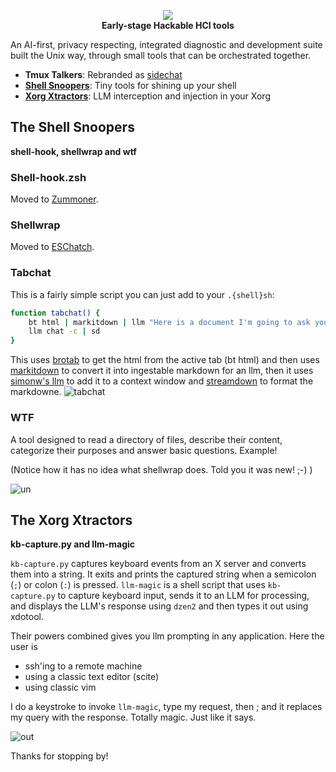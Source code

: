 <p align="center">
  <img src=https://github.com/user-attachments/assets/22298671-aa0d-48c6-b7da-35c169f89636>
  <br/>
  <strong>Early-stage Hackable HCI tools</strong>
</p>

An AI-first, privacy respecting, integrated diagnostic and development suite built the Unix way, through small tools that can be orchestrated together.

 * **Tmux Talkers**: Rebranded as [sidechat](https://github.com/day50-dev/sidechat)
 * **[Shell Snoopers](#the-shell-snoopers)**: Tiny tools for shining up your shell
 * **[Xorg Xtractors](#the-xorg-xtractors)**: LLM interception and injection in your Xorg

## The Shell Snoopers 

**shell-hook, shellwrap and wtf**

### Shell-hook.zsh

Moved to [Zummoner](https://github.com/day50-dev/Zummoner).

### Shellwrap

Moved to [ESChatch](https://github.com/day50-dev/ESChatch).

### Tabchat

This is a fairly simple script you can just add to your `.{shell}sh`:
```bash
function tabchat() {
    bt html | markitdown | llm "Here is a document I'm going to ask you about" | sd
    llm chat -c | sd
}
```

This uses [brotab](https://github.com/balta2ar/brotab) to get the html from the  active tab (bt html) and then uses [markitdown](https://github.com/microsoft/markitdown) to convert it into ingestable markdown for an llm, then it uses [simonw's llm](https://github.com/simonw/llm) to add it to a context window and [streamdown](https://github.com/day50-dev/Streamdown) to format the markdowne.
![tabchat](https://github.com/user-attachments/assets/db5b1960-f0c3-4796-b9c5-fb5650fd859c)

### WTF
A tool designed to read a directory of files, describe their content, categorize their purposes and answer basic questions. Example!

(Notice how it has no idea what shellwrap does. Told you it was new! ;-) )

![un](https://github.com/user-attachments/assets/0fe52d11-cf79-45e1-ba3c-4bbbfba81610)

## The Xorg Xtractors

**kb-capture.py and llm-magic**

`kb-capture.py` captures keyboard events from an X server and converts them into a string.  It exits and prints the captured string when a semicolon (`;`) or colon (`:`) is pressed. `llm-magic` is a shell script that uses `kb-capture.py` to capture keyboard input, sends it to an LLM for processing, and displays the LLM's response using `dzen2` and then types it out using xdotool. 

Their powers combined gives you llm prompting in any application. Here the user is

 * ssh'ing to a remote machine
 * using a classic text editor (scite)
 * using classic vim

I do a keystroke to invoke `llm-magic`, type my request, then ; and it replaces my query with the response. Totally magic. Just like it says. 

![out](https://github.com/user-attachments/assets/07ed72d0-87ef-4270-b880-ae8797bd8c4e)


Thanks for stopping by!
